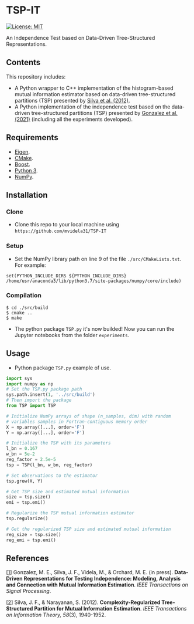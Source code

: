 # TSP-IT
[![License: MIT](https://img.shields.io/badge/License-MIT-yellow.svg)](https://opensource.org/licenses/MIT)

An Independence Test based on Data-Driven Tree-Structured Representations.

## Contents
This repository includes:
- A Python wrapper to C++ implementation of the histogram-based mutual information estimator based on data-driven tree-structured partitions (TSP) presented by [Silva et al. (2012)](https://arxiv.org/pdf/2110.14122.pdf).
- A Python implementation of the independence test based on the data-driven tree-structured partitions (TSP) presented by [Gonzalez et al. (2021)](https://arxiv.org/pdf/2110.14122.pdf) (including all the experiments developed).

## Requirements
* [Eigen](http://eigen.tuxfamily.org/index.php?title=Main_Page).
* [CMake](https://cmake.org/).
* [Boost](https://www.boost.org/).
* [Python 3](https://www.python.org/).
* [NumPy](https://numpy.org/).

## Installation
### Clone
- Clone this repo to your local machine using `https://github.com/mvidela31/TSP-IT`
### Setup
- Set the NumPy library path on line 9 of the file `./src/CMakeLists.txt`. For example:
```CMakeLists
set(PYTHON_INCLUDE_DIRS ${PYTHON_INCLUDE_DIRS} /home/usr/anaconda3/lib/python3.7/site-packages/numpy/core/include)
```
### Compilation
```Shell
$ cd ./src/build
$ cmake ..
$ make
```
- The python package `TSP.py` it's now builded! Now you can run the Jupyter notebooks from the folder `experiments`.

## Usage
- Python package `TSP.py` example of use.
```Python
import sys
import numpy as np
# Set the TSP.py package path
sys.path.insert(1, '../src/build')
# Then import the package
from TSP import TSP

# Initialize NumPy arrays of shape (n_samples, dim) with random 
# variables samples in Fortran-contiguous memory order
X = np.array([...], order='F')
Y = np.array([...], order='F')

# Initialize the TSP with its parameters
l_bn = 0.167
w_bn = 5e-2
reg_factor = 2.5e-5
tsp = TSP(l_bn, w_bn, reg_factor)

# Set observations to the estimator
tsp.grow(X, Y)

# Get TSP size and estimated mutual information
size = tsp.size()
emi = tsp.emi()

# Regularize the TSP mutual information estimator
tsp.regularize()

# Get the regularized TSP size and estimated mutual information
reg_size = tsp.size()
reg_emi = tsp.emi()
```

## References
[[1](https://arxiv.org/pdf/2110.14122.pdf)]  Gonzalez, M. E., Silva, J. F., Videla, M., & Orchard, M. E. (in press). **Data-Driven Representations for Testing Independence: Modeling, Analysis and Connection with Mutual Information Estimation**. *IEEE Transactions on Signal Processing*.

[[2](https://sail.usc.edu/publications/files/silva_tit_2012.pdf)] Silva, J. F., & Narayanan, S. (2012). **Complexity-Regularized Tree-Structured Partition for Mutual Information Estimation**. *IEEE Transactions on Information Theory, 58*(3), 1940-1952.
